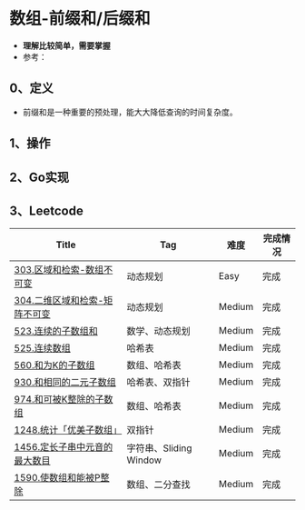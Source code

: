 # 数组-前缀和/后缀和

- **理解比较简单，需要掌握**
- 参考：

## 0、定义

- 前缀和是一种重要的预处理，能大大降低查询的时间复杂度。

## 1、操作

## 2、Go实现

## 3、Leetcode 

| Title                                                        | Tag                    | 难度   | 完成情况 |
| ------------------------------------------------------------ | ---------------------- | ------ | -------- |
| [303.区域和检索-数组不可变](https://leetcode-cn.com/problems/range-sum-query-immutable/) | 动态规划               | Easy   | 完成     |
| [304.二维区域和检索-矩阵不可变](https://leetcode-cn.com/problems/range-sum-query-2d-immutable/) | 动态规划               | Medium | 完成     |
| [523.连续的子数组和](https://leetcode-cn.com/problems/continuous-subarray-sum/) | 数学、动态规划         | Medium | 完成     |
| [525.连续数组](https://leetcode-cn.com/problems/contiguous-array/) | 哈希表                 | Medium | 完成     |
| [560.和为K的子数组](https://leetcode-cn.com/problems/subarray-sum-equals-k/) | 数组、哈希表           | Medium | 完成     |
| [930.和相同的二元子数组](https://leetcode-cn.com/problems/binary-subarrays-with-sum/) | 哈希表、双指针         | Medium | 完成     |
| [974.和可被K整除的子数组](https://leetcode-cn.com/problems/subarray-sums-divisible-by-k/) | 数组、哈希表           | Medium | 完成     |
| [1248.统计「优美子数组」](https://leetcode-cn.com/problems/count-number-of-nice-subarrays/) | 双指针                 | Medium | 完成     |
| [1456.定长子串中元音的最大数目](https://leetcode-cn.com/problems/maximum-number-of-vowels-in-a-substring-of-given-length/) | 字符串、Sliding Window | Medium | 完成     |
| [1590.使数组和能被P整除](https://leetcode-cn.com/problems/make-sum-divisible-by-p/) | 数组、二分查找         | Medium | 完成     |